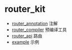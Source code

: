 # router_kit

* [router_annotation](../router_annotation) 注解
* [router_compiler](../router_compiler) 预编译工具
* [router_api](../router_api) 路由
* [example](../example) 示例
